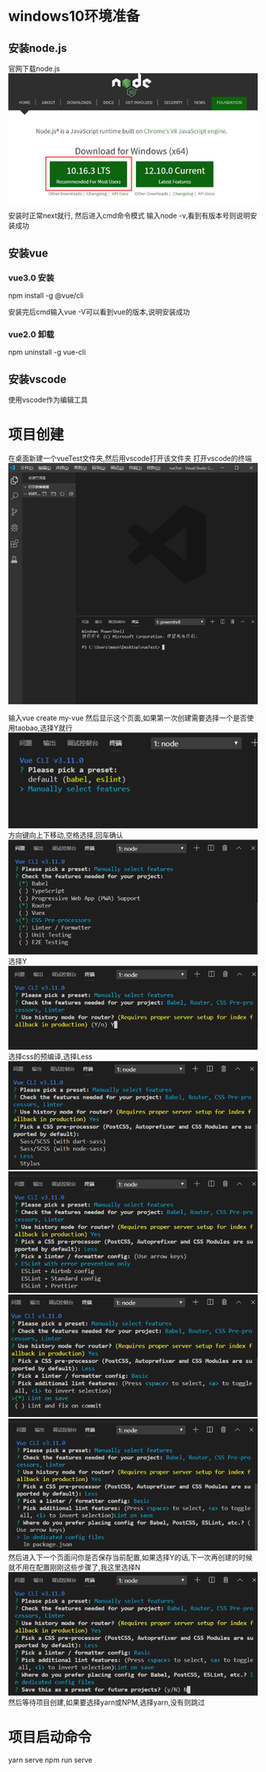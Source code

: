 # windows10环境准备
## 安装node.js
官网下载node.js
![avatar](assets/1.jpg)

安装时正常next就行,
然后进入cmd命令模式
输入node -v,看到有版本号则说明安装成功
## 安装vue
### vue3.0 安装
npm install -g @vue/cli

安装完后cmd输入vue -V可以看到vue的版本,说明安装成功
### vue2.0 卸载
npm uninstall -g vue-cli
## 安装vscode
使用vscode作为编辑工具
# 项目创建
在桌面新建一个vueTest文件夹,然后用vscode打开该文件夹
打开vscode的终端
![avatar](assets/2.jpg)

输入vue create my-vue
然后显示这个页面,如果第一次创建需要选择一个是否使用taobao,选择Y就行
![avatar](assets/3.jpg)
方向键向上下移动,空格选择,回车确认
![avatar](assets/4.jpg)
选择Y
![avatar](assets/5.jpg)
选择css的预编译,选择Less
![avatar](assets/6.jpg)
![avatar](assets/7.jpg)
![avatar](assets/8.jpg)
![avatar](assets/9.jpg)
然后进入下一个页面问你是否保存当前配置,如果选择Y的话,下一次再创建的时候就不用在配置刚刚这些步骤了,我这里选择N
![avatar](assets/10.jpg)
然后等待项目创建,如果要选择yarn或NPM,选择yarn,没有则跳过

# 项目启动命令
yarn serve
npm run serve